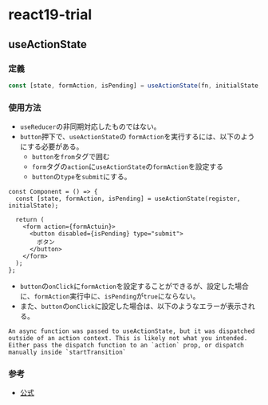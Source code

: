 # react19-trial

## useActionState

### 定義

```ts
const [state, formAction, isPending] = useActionState(fn, initialState, permalink?);
```

### 使用方法

- `useReducer`の非同期対応したものではない。
- `button`押下で、`useActionState`の `formAction`を実行するには、以下のようにする必要がある。
  - `button`を`from`タグで囲む
  - `form`タグの`action`に`useActionState`の`formAction`を設定する
  - `button`の`type`を`submit`にする。

```tsx
const Component = () => {
  const [state, formAction, isPending] = useActionState(register, initialState);

  return (
    <form action={formActuin}>
      <button disabled={isPending} type="submit">
        ボタン
      </button>
    </form>
  );
};
```

- `button`の`onClick`に`formAction`を設定することができるが、設定した場合に、`formAction`実行中に、`isPending`が`true`にならない。
- また、`button`の`onClick`に設定した場合は、以下のようなエラーが表示される。

```
An async function was passed to useActionState, but it was dispatched outside of an action context. This is likely not what you intended. Either pass the dispatch function to an `action` prop, or dispatch manually inside `startTransition`
```

### 参考

- [公式](https://ja.react.dev/reference/react/useActionState)
